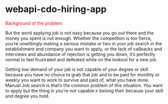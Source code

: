 # webapi-cdo-hiring-app

<p style='color:red'>  Background of the problem  </p>


<p> 
But the word applying job is not easy because you go out there and the money you spent is not enough. Whether the competition is too fierce, you’re unwittingly making a serious mistake or two in your job search in the establishment and company you want to apply, or the lack of callbacks and interviews and abundance of rejection is getting you down, it’s perfectly normal to feel frustrated and defeated while on the lookout for a new job. 

Getting low demand of your job is not capable of your degree or skill because you have no choice to grab that job and to be paid for monthly or weekly you want to work  to survive and paid of, what you have done. Manual Job search is that’s the common problem of this situation. You want to apply but the thing is you’re not capable ir belong their because your skill and degree you hold.
</p>



